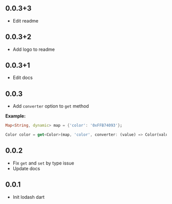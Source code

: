 ## 0.0.3+3

* Edit readme

## 0.0.3+2

* Add logo to readme

## 0.0.3+1

* Edit docs

## 0.0.3

* Add `converter` option to `get` method

**Example:**
```dart
Map<String, dynamic> map = {'color': '0xFFB74093'};

Color color = get<Color>(map, 'color', converter: (value) => Color(value));
```
## 0.0.2

* Fix `get` and `set` by type issue
* Update docs

## 0.0.1

* Init lodash dart